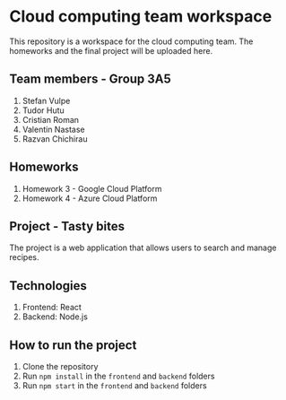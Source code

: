 # Cloud computing team workspace

This repository is a workspace for the cloud computing team. The homeworks and the final project will be uploaded here.

## Team members - Group 3A5

1. Stefan Vulpe
2. Tudor Hutu
3. Cristian Roman
4. Valentin Nastase
5. Razvan Chichirau

## Homeworks

1. Homework 3 - Google Cloud Platform
2. Homework 4 - Azure Cloud Platform

## Project - Tasty bites

The project is a web application that allows users to search and manage recipes.

## Technologies

1. Frontend: React
2. Backend: Node.js

## How to run the project

1. Clone the repository
2. Run `npm install` in the `frontend` and `backend` folders
3. Run `npm start` in the `frontend` and `backend` folders
